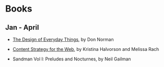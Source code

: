 # Books

## Jan - April

 - [The Design of Everyday Things](the-design-of-everyday-things/the-design-of-everyday-things.md), by Don Norman

 - [Content Strategy for the Web](content-strategy-for-the-web/content-strategy-for-the-web.md), by Kristina Halvorson and Melissa Rach

 - Sandman Vol I: Preludes and Nocturnes, by Neil Gailman
